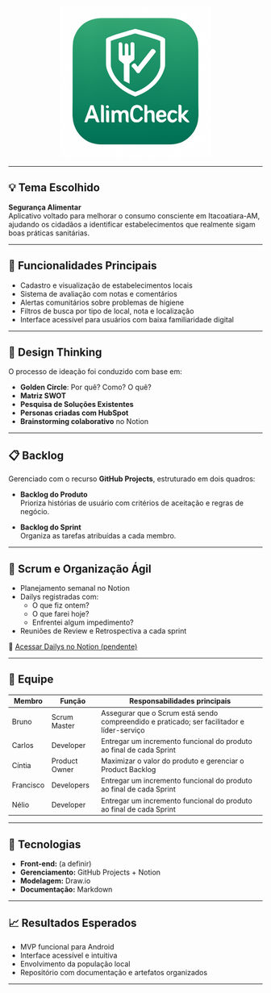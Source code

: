 
<p align="center">
  <img src="Ideacao-especificacao/imagens/logo_alimcheck.png" alt="LOGO" width="300">
</p>

---

## 💡 Tema Escolhido

**Segurança Alimentar**  
Aplicativo voltado para melhorar o consumo consciente em Itacoatiara-AM, ajudando os cidadãos a identificar estabelecimentos que realmente sigam boas práticas sanitárias.

---

## 🚀 Funcionalidades Principais

- Cadastro e visualização de estabelecimentos locais
- Sistema de avaliação com notas e comentários
- Alertas comunitários sobre problemas de higiene
- Filtros de busca por tipo de local, nota e localização
- Interface acessível para usuários com baixa familiaridade digital

---

## 🧠 Design Thinking

O processo de ideação foi conduzido com base em:

- **Golden Circle**: Por quê? Como? O quê?
- **Matriz SWOT**
- **Pesquisa de Soluções Existentes**
- **Personas criadas com HubSpot**
- **Brainstorming colaborativo** no Notion  

---

## 📋 Backlog

Gerenciado com o recurso **GitHub Projects**, estruturado em dois quadros:

- **Backlog do Produto**  
  Prioriza histórias de usuário com critérios de aceitação e regras de negócio.

- **Backlog do Sprint**  
  Organiza as tarefas atribuídas a cada membro.

---

## 📅 Scrum e Organização Ágil

- Planejamento semanal no Notion
- Dailys registradas com:
  - O que fiz ontem?
  - O que farei hoje?
  - Enfrentei algum impedimento?
- Reuniões de Review e Retrospectiva a cada sprint

🔗 [Acessar Dailys no Notion (pendente)](pendente)

---

## 👥 Equipe

| Membro    | Função | Responsabilidades principais |
| --------- | ------ | ---------------------------- |
| Bruno     |Scrum Master |Assegurar que o Scrum está sendo compreendido e praticado; ser facilitador e líder-serviço|
| Carlos    |Developer    |Entregar um incremento funcional do produto ao final de cada Sprint                       |
| Cíntia    |Product Owner|Maximizar o valor do produto e gerenciar o Product Backlog                                |
| Francisco |Developers   |Entregar um incremento funcional do produto ao final de cada Sprint                       |
| Nélio     |Developer    |Entregar um incremento funcional do produto ao final de cada Sprint                       |

---

## 📱 Tecnologias

- **Front-end:** (a definir)
- **Gerenciamento:** GitHub Projects + Notion
- **Modelagem:** Draw.io
- **Documentação:** Markdown

---

## 📈 Resultados Esperados

- MVP funcional para Android
- Interface acessível e intuitiva
- Envolvimento da população local
- Repositório com documentação e artefatos organizados

---

